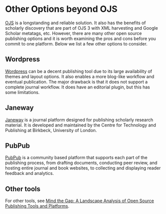 # Other Options beyond OJS

[OJS](https://pkp.sfu.ca/ojs/) is a longstanding and reliable solution. It also has the benefits of scholarly discovery that are part of OJS 3 with XML harvesting and Google Scholar metatags, etc. However, there are many other open source publishing options and it is worth examining the pros and cons before you commit to one platform. Below we list a few other options to consider.

## Wordpress
[Wordpress](https://wordpress.com/) can be a decent publishing tool due to its large availability of themes and layout options. It also enables a more blog-like workflow and eventual publication. The major drawback is that it does not support a complete journal workflow. It does have an editorial plugin, but this has some limitations. 

## Janeway
[Janeway](https://janeway.systems/) is a journal platform designed for publishing scholarly research material. It is developed and maintained by the Centre for Technology and Publishing at Birkbeck, University of London. 

## PubPub
[PubPub](https://www.pubpub.org/) is a community based platform that supports each part of the publishing process, from drafting documents, conducting peer review, and hosting entire journal and book websites, to collecting and displaying reader feedback and analytics.  

## Other tools
For other tools, see [Mind the Gap: A Landscape Analysis of Open Source Publishing Tools and Platforms](https://mindthegap.pubpub.org/). 
